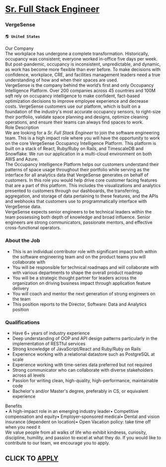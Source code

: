 # [Sr. Full Stack Engineer](https://www.remotewlb.com/apply/sr-full-stack-engineer-70778)  
### VergeSense  
#### `🌎 United States`  
Our Company  
The workplace has undergone a complete transformation. Historically, occupancy was consistent; everyone worked in-office five days per week. But post-pandemic, occupancy is inconsistent, unpredictable, and dynamic, as work has become more flexible than ever before. To make decisions with confidence, workplace, CRE, and facilities management leaders need a true understanding of how and when their spaces are used.  
VergeSense is the company behind the world’s first and only Occupancy Intelligence Platform. Over 200 companies across 45 countries and 100M sqft rely on occupancy intelligence to make confident, fact-based optimization decisions to improve employee experience and decrease costs. VergeSense customers use our platform, which is built on a foundation of the industry's most accurate occupancy sensors, to right-size their portfolio, validate space planning and designs, optimize cleaning operations, and ensure their teams can always find spaces to work.  
Role Description  
We are looking for a _Sr. Full Stack Engineer_ to join the software engineering team. This is a high impact role where you will have the opportunity to work on the core VergeSense Occupancy Intelligence Platform. This platform is built on a stack of React, Ruby/Ruby on Rails, and TimescaleDB and Snowflake. We run our application in a multi-cloud environment on both AWS and Azure.  
The Occupancy Intelligence Platform helps our customers understand their patterns of space usage throughout their portfolio while serving as the interface for all analytics data that VergeSense generates on behalf of customers. In this role you would help drive core customer facing features that are a part of this platform. This includes the visualizations and analytics presented to customers through our dashboards, the transferring, aggregation, and storage of data pertaining to these features, and the APIs and webhooks that customers use to programmatically interface with VergeSense data.  
VergeSense expects senior engineers to be technical leaders within the team possessing both depth of knowledge and broad influence. Senior engineers are strong communicators, passionate mentors, and effective cross-functional operators.

### About the Job

  * This is an individual contributor role with significant impact both within the software engineering team and on the product teams you will collaborate with
  * You will be responsible for technical roadmaps and will collaborate with with various departments to shape the overall product roadmap
  * You will be a strategic thought partner for leaders across the organization on driving business impact through application feature delivery
  * You will coach and mentor the next generation of strong engineers on the team
  * This position reports to the Director, Software: Data and Analytics position

### Qualifications

  * Have 6+ years of industry experience
  * Deep understanding of OOP and API design patterns particularly in the implementation of RESTful services
  * Strong knowledge of JavaScript/React and Ruby/Ruby on Rails
  * Experience working with a relational datastore such as PostgreSQL at scale
  * Experience working with time-series data preferred but not required
  * Strong communicator who can collaborate with diverse stakeholders across all levels
  * Passion for writing clean, high-quality, high-performance, maintainable code
  * Bachelor's and/or Master's degree, preferably in CS, or equivalent experience

Benefits  
• A high-impact role in an emerging industry leader• Competitive compensation and equity• Employer-sponsored medical• Dental and vision insurance (dependent on location)• Open Vacation policy: take time off when you need it  
We value people from all walks of life who exhibit kindness, curiosity, discipline, humility, and passion to excel at what they do. If you would like to contribute to our team, we encourage you to apply.  
## CLICK TO [APPLY](https://www.remotewlb.com/apply/sr-full-stack-engineer-70778)

